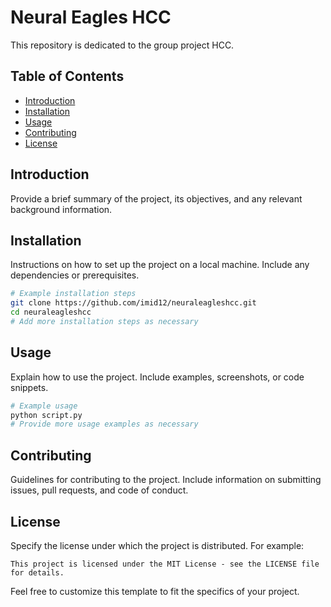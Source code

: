 # Neural Eagles HCC

This repository is dedicated to the group project HCC.

## Table of Contents
- [Introduction](#introduction)
- [Installation](#installation)
- [Usage](#usage)
- [Contributing](#contributing)
- [License](#license)

## Introduction
Provide a brief summary of the project, its objectives, and any relevant background information.

## Installation
Instructions on how to set up the project on a local machine. Include any dependencies or prerequisites.

```bash
# Example installation steps
git clone https://github.com/imid12/neuraleagleshcc.git
cd neuraleagleshcc
# Add more installation steps as necessary
```

## Usage
Explain how to use the project. Include examples, screenshots, or code snippets.

```bash
# Example usage
python script.py
# Provide more usage examples as necessary
```

## Contributing
Guidelines for contributing to the project. Include information on submitting issues, pull requests, and code of conduct.

## License
Specify the license under which the project is distributed. For example:

```
This project is licensed under the MIT License - see the LICENSE file for details.
```

Feel free to customize this template to fit the specifics of your project.
